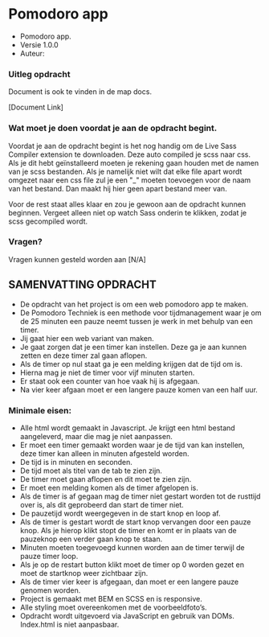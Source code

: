 # Pomodoro app #

* Pomodoro app.
* Versie 1.0.0
* Auteur: 

### Uitleg opdracht ###

Document is ook te vinden in de map docs.

[Document Link]

### Wat moet je doen voordat je aan de opdracht begint. ###

Voordat je aan de opdracht begint is het nog handig om de Live Sass Compiler extension te downloaden. Deze auto compiled je scss naar css. Als je dit hebt geïnstalleerd moeten je rekening gaan houden met de namen van je scss bestanden. Als je namelijk niet wilt dat elke file apart wordt omgezet naar een css file zul je een "_" moeten toevoegen voor de naam van het bestand. Dan maakt hij hier geen apart bestand meer van.

Voor de rest staat alles klaar en zou je gewoon aan de opdracht kunnen beginnen. Vergeet alleen niet op watch Sass onderin te klikken, zodat je scss gecompiled wordt.

### Vragen? ###

Vragen kunnen gesteld worden aan [N/A]

## SAMENVATTING OPDRACHT ##
- De opdracht van het project is om een web pomodoro app te maken.
- De Pomodoro Techniek is een methode voor tijdmanagement waar je om de 25 minuten een pauze neemt tussen je werk in met behulp van een timer.
- Jij gaat hier een web variant van maken.
- Je gaat zorgen dat je een timer kan instellen. Deze ga je aan kunnen zetten en deze timer zal gaan aflopen.
- Als de timer op nul staat ga je een melding krijgen dat de tijd om is.
- Hierna mag je niet de timer voor vijf minuten starten.
- Er staat ook een counter van hoe vaak hij is afgegaan. 
- Na vier keer afgaan moet er een langere pauze komen van een half uur.

### Minimale eisen:
- Alle html wordt gemaakt in Javascript. Je krijgt een html bestand aangeleverd, maar die mag je niet aanpassen.
- Er moet een timer gemaakt worden waar je de tijd van kan instellen, deze timer kan alleen in minuten afgesteld worden.
- De tijd is in minuten en seconden.
- De tijd moet als titel van de tab te zien zijn.
- De timer moet gaan aflopen en dit moet te zien zijn.
- Er moet een melding komen als de timer afgelopen is.
- Als de timer is af gegaan mag de timer niet gestart worden tot de rusttijd over is, als dit geprobeerd dan start de timer niet.
- De pauzetijd wordt weergegeven in de start knop en loop af.
- Als de timer is gestart wordt de start knop vervangen door een pauze knop. Als je hierop klikt stopt de timer en komt er in plaats van de pauzeknop een verder gaan knop te staan.
- Minuten moeten toegevoegd kunnen worden aan de timer terwijl de pauze timer loop.
- Als je op de restart button klikt moet de timer op 0 worden gezet en moet de startknop weer zichtbaar zijn.
- Als de timer vier keer is afgegaan, dan moet er een langere pauze genomen worden.
- Project is gemaakt met BEM en SCSS en is responsive.
- Alle styling moet overeenkomen met de voorbeeldfoto’s.
- Opdracht wordt uitgevoerd via JavaScript en gebruik van DOMs. Index.html is niet aanpasbaar.
